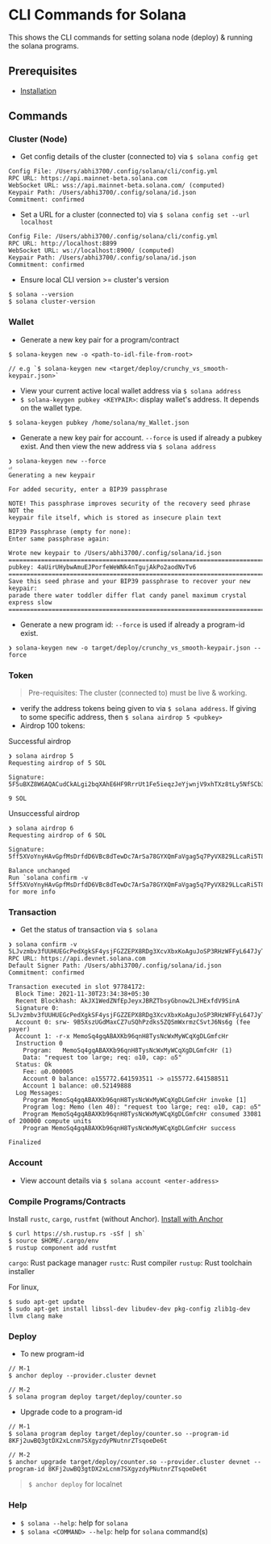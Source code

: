 # CLI Commands for Solana
This shows the CLI commands for setting solana node (deploy) & running the solana programs.

## Prerequisites
* [Installation](../README.md#installation)

## Commands
### Cluster (Node)
* Get config details of the cluster (connected to) via `$ solana config get`
```
Config File: /Users/abhi3700/.config/solana/cli/config.yml
RPC URL: https://api.mainnet-beta.solana.com 
WebSocket URL: wss://api.mainnet-beta.solana.com/ (computed)
Keypair Path: /Users/abhi3700/.config/solana/id.json 
Commitment: confirmed 
```
* Set a URL for a cluster (connected to) via `$ solana config set --url localhost`
```
Config File: /Users/abhi3700/.config/solana/cli/config.yml
RPC URL: http://localhost:8899 
WebSocket URL: ws://localhost:8900/ (computed)
Keypair Path: /Users/abhi3700/.config/solana/id.json 
Commitment: confirmed 
```
* Ensure local CLI version >= cluster's version
```console
$ solana --version
$ solana cluster-version
```

### Wallet
* Generate a new key pair for a program/contract
```
$ solana-keygen new -o <path-to-idl-file-from-root>

// e.g `$ solana-keygen new <target/deploy/crunchy_vs_smooth-keypair.json>`
``` 
* View your current active local wallet address via `$ solana address`
* `$ solana-keygen pubkey <KEYPAIR>`: display wallet's address. It depends on the wallet type.
```console
$ solana-keygen pubkey /home/solana/my_Wallet.json
```
* Generate a new key pair for account. `--force` is used if already a pubkey exist. And then view the new address via `$ solana address`
```
❯ solana-keygen new --force                                                                                                                                                        ⏎
Generating a new keypair

For added security, enter a BIP39 passphrase

NOTE! This passphrase improves security of the recovery seed phrase NOT the
keypair file itself, which is stored as insecure plain text

BIP39 Passphrase (empty for none): 
Enter same passphrase again: 

Wrote new keypair to /Users/abhi3700/.config/solana/id.json
===============================================================================
pubkey: 4aUirUHybwAmuEJPorfeWeWNk4nTgujAkPo2aodNvTv6
===============================================================================
Save this seed phrase and your BIP39 passphrase to recover your new keypair:
parade there water toddler differ flat candy panel maximum crystal express slow
===============================================================================
```
* Generate a new program id: `--force` is used if already a program-id exist.
```
❯ solana-keygen new -o target/deploy/crunchy_vs_smooth-keypair.json --force
```

### Token
> Pre-requisites: The cluster (connected to) must be live & working.

* verify the address tokens being given to via `$ solana address`. If giving to some specific address, then `$ solana airdrop 5 <pubkey>`
* Airdrop 100 tokens: 

Successful airdrop

```
❯ solana airdrop 5
Requesting airdrop of 5 SOL

Signature: 5F5uBXZ8W6AQACudCkALgi2bqXAhE6HF9RrrUt1Fe5ieqzJeYjwnjV9xhTXz8tLy5NfSCb3L76Wv9X6wuoNL7pHA

9 SOL
```

Unsuccessful airdrop

```
❯ solana airdrop 6
Requesting airdrop of 6 SOL

Signature: 5ff5XVoYnyHAvGpfMsDrfdD6VBc8dTewDc7ArSa78GYXQmFaVgag5q7PyVX829LLcaRi5T8g5PtL6RJc13wW8yE7

Balance unchanged
Run `solana confirm -v 5ff5XVoYnyHAvGpfMsDrfdD6VBc8dTewDc7ArSa78GYXQmFaVgag5q7PyVX829LLcaRi5T8g5PtL6RJc13wW8yE7` for more info
```

### Transaction
* Get the status of transaction via `$ solana `
```
❯ solana confirm -v 5LJvzmbv3fUUHUEGcPedXgkSF4ysjFGZZEPX8RDg3XcvXbxKoAguJoSP3RHzWFFyL647JyTr3Dz5TN7ojiMzcsKe
RPC URL: https://api.devnet.solana.com
Default Signer Path: /Users/abhi3700/.config/solana/id.json
Commitment: confirmed

Transaction executed in slot 97784172:
  Block Time: 2021-11-30T23:34:38+05:30
  Recent Blockhash: AkJX1WedZNfEpJeyxJBRZTbsyGbnow2LJHExfdV9SinA
  Signature 0: 5LJvzmbv3fUUHUEGcPedXgkSF4ysjFGZZEPX8RDg3XcvXbxKoAguJoSP3RHzWFFyL647JyTr3Dz5TN7ojiMzcsKe
  Account 0: srw- 9B5XszUGdMaxCZ7uSQhPzdks5ZQSmWxrmzCSvtJ6Ns6g (fee payer)
  Account 1: -r-x MemoSq4gqABAXKb96qnH8TysNcWxMyWCqXgDLGmfcHr
  Instruction 0
    Program:   MemoSq4gqABAXKb96qnH8TysNcWxMyWCqXgDLGmfcHr (1)
    Data: "request too large; req: ◎10, cap: ◎5"
  Status: Ok
    Fee: ◎0.000005
    Account 0 balance: ◎155772.641593511 -> ◎155772.641588511
    Account 1 balance: ◎0.52149888
  Log Messages:
    Program MemoSq4gqABAXKb96qnH8TysNcWxMyWCqXgDLGmfcHr invoke [1]
    Program log: Memo (len 40): "request too large; req: ◎10, cap: ◎5"
    Program MemoSq4gqABAXKb96qnH8TysNcWxMyWCqXgDLGmfcHr consumed 33081 of 200000 compute units
    Program MemoSq4gqABAXKb96qnH8TysNcWxMyWCqXgDLGmfcHr success

Finalized
```

### Account
* View account details via `$ solana account <enter-address>`


### Compile Programs/Contracts
Install `rustc`, `cargo`, `rustfmt` (without Anchor). [Install with Anchor](../README.md#installation)
```
$ curl https://sh.rustup.rs -sSf | sh`
$ source $HOME/.cargo/env
$ rustup component add rustfmt 
```

`cargo`: Rust package manager
`rustc`: Rust compiler
`rustup`: Rust toolchain installer

For linux,
```console
$ sudo apt-get update
$ sudo apt-get install libssl-dev libudev-dev pkg-config zlib1g-dev llvm clang make
```

### Deploy
* To new program-id
```
// M-1
$ anchor deploy --provider.cluster devnet

// M-2
$ solana program deploy target/deploy/counter.so
```
* Upgrade code to a program-id
```
// M-1
$ solana program deploy target/deploy/counter.so --program-id 8KFj2uwBQ3gtDX2xLcnm7SXgyzdyPNutnrZTsqoeDe6t

// M-2
$ anchor upgrade target/deploy/counter.so --provider.cluster devnet --program-id 8KFj2uwBQ3gtDX2xLcnm7SXgyzdyPNutnrZTsqoeDe6t
```

> `$ anchor deploy` for localnet

### Help
* `$ solana --help`: help for `solana`
* `$ solana <COMMAND> --help`: help for `solana` command(s)